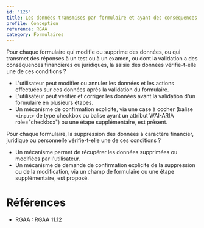 ```yaml
---
id: "125"
title: Les données transmises par formulaire et ayant des conséquences financières ou juridiques, ou les réponses aux tests ou examens saisies par l'utilisateur, peuvent être modifiées et récupérées par lui
profile: Conception
reference: RGAA
category: Formulaires
---
```


Pour chaque formulaire qui modifie ou supprime des données, ou qui transmet des réponses à un test ou à un examen, ou dont la validation a des conséquences financières ou juridiques, la saisie des données vérifie-t-elle une de ces conditions ?

* L'utilisateur peut modifier ou annuler les données et les actions effectuées sur ces données après la validation du formulaire.
* L'utilisateur peut vérifier et corriger les données avant la validation d'un formulaire en plusieurs étapes.
* Un mécanisme de confirmation explicite, via une case à cocher (balise `<input>` de type checkbox ou balise ayant un attribut WAI-ARIA role="checkbox") ou une étape supplémentaire, est présent.

Pour chaque formulaire, la suppression des données à caractère financier, juridique ou personnelle vérifie-t-elle une de ces conditions ?

* Un mécanisme permet de récupérer les données supprimées ou modifiées par l'utilisateur.
* Un mécanisme de demande de confirmation explicite de la suppression ou de la modification, via un champ de formulaire ou une étape supplémentaire, est proposé.

# Références

*   RGAA : RGAA 11.12
